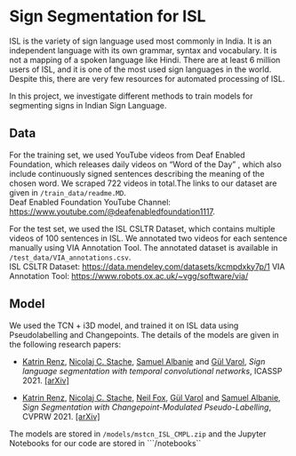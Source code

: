 # Sign Segmentation for ISL
ISL is the variety of sign language used most commonly in India. It is an independent language with its own grammar, syntax and vocabulary. It is not a mapping of a spoken language like Hindi. There are at least 6 million users of ISL, and it is one of the most used sign languages in the world. Despite this, there are very few resources for automated processing of ISL.

In this project, we investigate different methods to train models for segmenting signs in Indian Sign Language.

## Data
For the training set, we used YouTube videos from Deaf Enabled Foundation, which releases daily videos on “Word of the Day” , which also include continuously signed sentences describing the meaning of the chosen word. We scraped 722 videos in total.The links to our dataset are given in ```/train_data/readme.MD```.   
Deaf Enabled Foundation YouTube Channel: https://www.youtube.com/@deafenabledfoundation1117. 


For the test set, we used the ISL CSLTR Dataset, which contains multiple videos of 100 sentences in ISL. We annotated two videos for each sentence manually using VIA Annotation Tool. The annotated dataset is available in ```/test_data/VIA_annotations.csv```.    
ISL CSLTR Dataset: https://data.mendeley.com/datasets/kcmpdxky7p/1
VIA Annotation Tool: https://www.robots.ox.ac.uk/~vgg/software/via/

## Model
 We used the TCN + i3D model, and trained it on ISL data using Pseudolabelling and Changepoints. The details of the models are given in the following research papers:
 - [Katrin Renz](https://www.katrinrenz.de), [Nicolaj C. Stache](https://www.hs-heilbronn.de/nicolaj.stache), [Samuel Albanie](https://www.robots.ox.ac.uk/~albanie/) and [Gül Varol](https://www.robots.ox.ac.uk/~gul),
*Sign language segmentation with temporal convolutional networks*, ICASSP 2021.  [[arXiv]](https://arxiv.org/abs/2011.12986)

- [Katrin Renz](https://www.katrinrenz.de), [Nicolaj C. Stache](https://www.hs-heilbronn.de/nicolaj.stache), [Neil Fox](https://www.ucl.ac.uk/dcal/people/research-staff/neil-fox), [Gül Varol](https://www.robots.ox.ac.uk/~gul) and [Samuel Albanie](https://www.robots.ox.ac.uk/~albanie/),
*Sign Segmentation with Changepoint-Modulated Pseudo-Labelling*, CVPRW 2021. [[arXiv]](https://arxiv.org/abs/2104.13817)

The models are stored in ```/models/mstcn_ISL_CMPL.zip``` and the Jupyter Notebooks for our code are stored in ```/notebooks``
